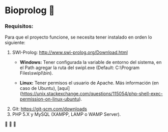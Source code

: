 # Bioprolog  :evergreen_tree:
### Requisitos:
Para que el proyecto funcione, se necesita tener instalado en orden lo siguiente:

1. SWI-Prolog: http://www.swi-prolog.org/Download.html
	* **Windows:** Tener configurada la variable de entorno del sistema, en el Path agregar la ruta del swipl.exe (Default: C:\Program Files\swipl\bin).

	* **Linux:** Tener permisos el usuario de Apache. Más información (en caso de Ubuntu), [aquí] (https://unix.stackexchange.com/questions/115054/php-shell-exec-permission-on-linux-ubuntu).
2. Git: https://git-scm.com/downloads
3. PHP 5.X y MySQL (XAMPP, LAMP o WAMP Server).

 :seedling:  :deciduous_tree:  :herb: